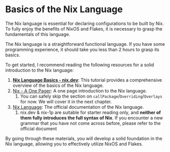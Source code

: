 # Basics of the Nix Language

The Nix language is essential for declaring configurations to be built by Nix. To fully enjoy the benefits of NixOS and Flakes, it is necessary to grasp the fundamentals of this language.

The Nix language is a straightforward functional language. If you have some programming experience, it should take you less than 2 hours to grasp its basics.

To get started, I recommend reading the following resources for a solid introduction to the Nix language:

1. [**Nix Language Basics - nix.dev**](https://nix.dev/tutorials/first-steps/nix-language): This tutorial provides a comprehensive overview of the basics of the Nix language.
2. [Nix - A One Pager](https://github.com/tazjin/nix-1p): A one page introduction to the Nix language.
   1. You can safely skip the section on `callPackage`/`Overriding`/`Overlays` for now. We will cover it in the next chapter.
3. [Nix Language](https://nixos.org/manual/nix/stable/language/): The official documentation of the Nix language.
   1. nix.dev & nix-1p are suitable for starter reading only, and **neither of them fully introduces the full syntax of Nix**. If you encounter a new grammar that you have not come across before, please refer to the official document 

By going through these materials, you will develop a solid foundation in the Nix language, allowing you to effectively utilize NixOS and Flakes.

